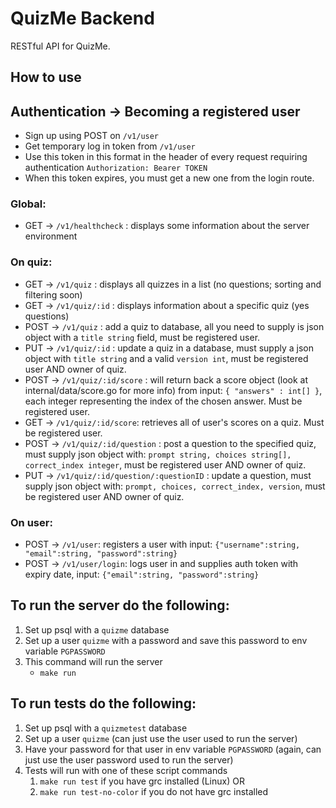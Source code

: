 # QuizMe Backend
RESTful API for QuizMe.
## How to use
## Authentication -> Becoming a registered user
- Sign up using POST on `/v1/user`
- Get temporary log in token from `/v1/user`
- Use this token in this format in the header of every request requiring authentication `Authorization: Bearer TOKEN`
- When this token expires, you must get a new one from the login route.
### Global:
- GET -> `/v1/healthcheck` : displays some information about the server environment
### On quiz:
- GET -> `/v1/quiz` : displays all quizzes in a list (no questions; sorting and filtering soon)
- GET -> `/v1/quiz/:id` : displays information about a specific quiz (yes questions)
- POST -> `/v1/quiz` : add a quiz to database, all you need to supply is json object with a `title string` field, must be registered user.
- PUT -> `/v1/quiz/:id` : update a quiz in a database, must supply a json object with `title string` and a valid `version int`, must be registered user AND owner of quiz.
- POST -> `/v1/quiz/:id/score` : will return back a score object (look at internal/data/score.go for more info) from input: `{ "answers" : int[] }`, each integer representing the index of the chosen answer. Must be registered user.
- GET -> `/v1/quiz/:id/score`: retrieves all of user's scores on a quiz. Must be registered user.
- POST -> `/v1/quiz/:id/question` : post a question to the specified quiz, must supply json object with: `prompt string, choices string[], correct_index integer`, must be registered user AND owner of quiz.
- PUT -> `/v1/quiz/:id/question/:questionID` : update a question, must supply json object with: `prompt, choices, correct_index, version`, must be registered user AND owner of quiz.
### On user:
- POST -> `/v1/user`: registers a user with input: `{"username":string, "email":string, "password":string}`
- POST -> `/v1/user/login`: logs user in and supplies auth token with expiry date, input: `{"email":string, "password":string}`

## To run the server do the following:
1. Set up psql with a `quizme` database
2. Set up a user `quizme` with a password and save this password to env variable `PGPASSWORD`
3. This command will run the server
   - `make run`
## To run tests do the following:
1. Set up psql with a `quizmetest` database
2. Set up a user `quizme` (can just use the user used to run the server)
3. Have your password for that user in env variable `PGPASSWORD` (again, can just use the user password used to run the server)
4. Tests will run with one of these script commands
   1. `make run test` if you have grc installed (Linux) OR
   2. `make run test-no-color` if you do not have grc installed
   
  
